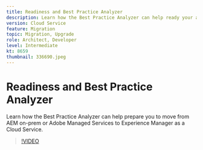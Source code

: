 ```yaml
---
title: Readiness and Best Practice Analyzer
description: Learn how the Best Practice Analyzer can help ready your application to be moved to Experience Manager as a Cloud Service
version: Cloud Service
feature: Migration
topic: Migration, Upgrade
role: Architect, Developer
level: Intermediate
kt: 8659
thumbnail: 336690.jpeg
---
```


# Readiness and Best Practice Analyzer

Learn how the Best Practice Analyzer can help prepare you to move from AEM on-prem or Adobe Managed Services to Experience Manager as a Cloud Service.

>[!VIDEO](https://video.tv.adobe.com/v/336690/?quality=12&learn=on)

